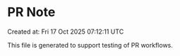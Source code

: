# PR Note

Created at: Fri 17 Oct 2025 07:12:11 UTC

This file is generated to support testing of PR workflows.
